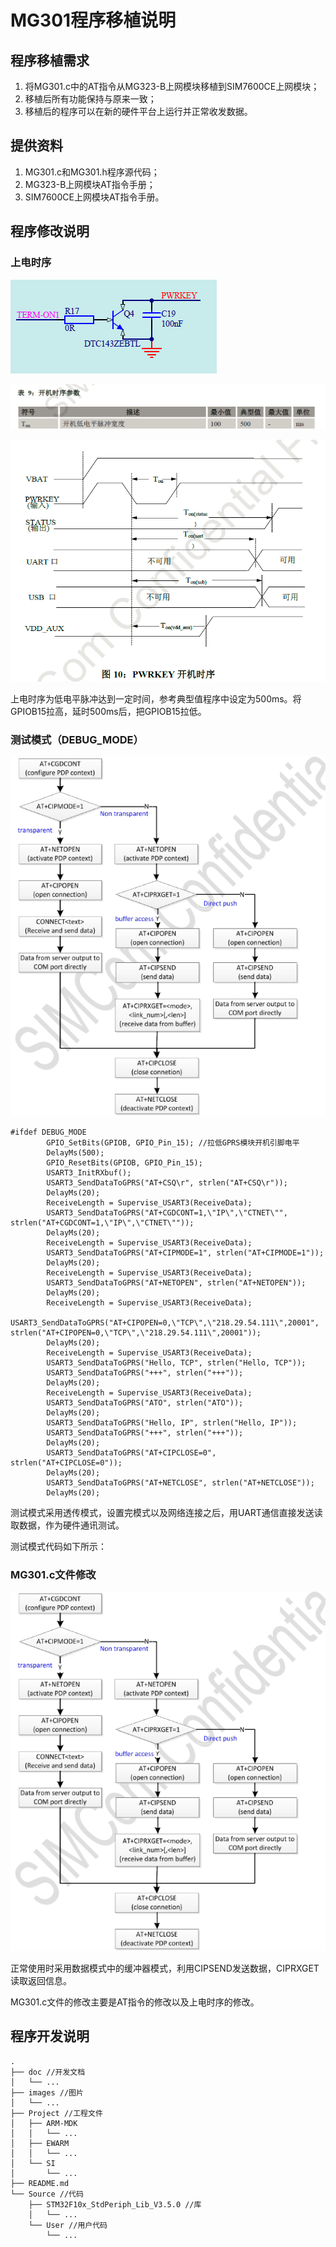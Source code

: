 # MG301程序移植说明

## 程序移植需求

1. 将MG301.c中的AT指令从MG323-B上网模块移植到SIM7600CE上网模块；
2. 移植后所有功能保持与原来一致；
3. 移植后的程序可以在新的硬件平台上运行并正常收发数据。

## 提供资料

1. MG301.c和MG301.h程序源代码；
2. MG323-B上网模块AT指令手册；
3. SIM7600CE上网模块AT指令手册。

## 程序修改说明

### 上电时序

![1-1](images/1-1.png "1-1")

![1-2](images/1-2.png "1-2")

![1-3](images/1-3.png "1-3")

上电时序为低电平脉冲达到一定时间，参考典型值程序中设定为500ms。将GPIOB15拉高，延时500ms后，把GPIOB15拉低。

### 测试模式（DEBUG\_MODE）

![2-1](images/2-1.png "2-1")

```{main.c}
#ifdef DEBUG_MODE
		GPIO_SetBits(GPIOB, GPIO_Pin_15); //拉低GPRS模块开机引脚电平
		DelayMs(500);
		GPIO_ResetBits(GPIOB, GPIO_Pin_15);
		USART3_InitRXbuf();
		USART3_SendDataToGPRS("AT+CSQ\r", strlen("AT+CSQ\r"));
		DelayMs(20);
		ReceiveLength = Supervise_USART3(ReceiveData);
		USART3_SendDataToGPRS("AT+CGDCONT=1,\"IP\",\"CTNET\"", strlen("AT+CGDCONT=1,\"IP\",\"CTNET\""));
		DelayMs(20);
		ReceiveLength = Supervise_USART3(ReceiveData);
		USART3_SendDataToGPRS("AT+CIPMODE=1", strlen("AT+CIPMODE=1"));
		DelayMs(20);
		ReceiveLength = Supervise_USART3(ReceiveData);
		USART3_SendDataToGPRS("AT+NETOPEN", strlen("AT+NETOPEN"));
		DelayMs(20);
		ReceiveLength = Supervise_USART3(ReceiveData);
		USART3_SendDataToGPRS("AT+CIPOPEN=0,\"TCP\",\"218.29.54.111\",20001", strlen("AT+CIPOPEN=0,\"TCP\",\"218.29.54.111\",20001"));
		DelayMs(20);
		ReceiveLength = Supervise_USART3(ReceiveData);
		USART3_SendDataToGPRS("Hello, TCP", strlen("Hello, TCP"));
		USART3_SendDataToGPRS("+++", strlen("+++"));
		DelayMs(20);
		ReceiveLength = Supervise_USART3(ReceiveData);
		USART3_SendDataToGPRS("ATO", strlen("ATO"));
		DelayMs(20);
		USART3_SendDataToGPRS("Hello, IP", strlen("Hello, IP"));
		USART3_SendDataToGPRS("+++", strlen("+++"));
		DelayMs(20);
		USART3_SendDataToGPRS("AT+CIPCLOSE=0", strlen("AT+CIPCLOSE=0"));
		DelayMs(20);
		USART3_SendDataToGPRS("AT+NETCLOSE", strlen("AT+NETCLOSE"));
		DelayMs(20);
```

测试模式采用透传模式，设置完模式以及网络连接之后，用UART通信直接发送读取数据，作为硬件通讯测试。

测试模式代码如下所示：

### MG301.c文件修改

![3-1](images/3-1.png "3-1")

正常使用时采用数据模式中的缓冲器模式，利用CIPSEND发送数据，CIPRXGET读取返回信息。

MG301.c文件的修改主要是AT指令的修改以及上电时序的修改。

## 程序开发说明

```
.
├── doc //开发文档
│   └── ...
├── images //图片
│   └── ...
├── Project //工程文件
│   ├── ARM-MDK
│   │   └── ...
│   ├── EWARM
│   │   └── ...
│   └── SI
│       └── ...
├── README.md
└── Source //代码
    ├── STM32F10x_StdPeriph_Lib_V3.5.0 //库
    │   └── ...
    └── User //用户代码
        └── ...
```
